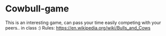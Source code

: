 # Cowbull-game
This is an interesting game, can pass your time easily competing with your peers.. in class :)
Rules: https://en.wikipedia.org/wiki/Bulls_and_Cows
